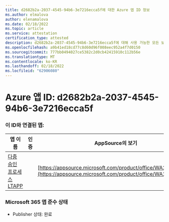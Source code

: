 ```yaml
---
title: d2682b2a-2037-4545-94b6-3e7216ecca5f에 대한 Azure 앱 ID 정보
ms.author: elmalova
author: elenamalova
ms.date: 02/18/2022
ms.topic: article
ms.service: attestation
certification_type: attested
description: d2682b2a-2037-4545-94b6-3e7216ecca5f에 대해 사용 가능한 모든 보안 및 규정 준수 정보입니다.
ms.openlocfilehash: a9b41ed18cd77c8d60d96f008eec952a4f7d0150
ms.sourcegitcommit: 777bb0494027ce5382c2d0cb42415910c112b56e
ms.translationtype: MT
ms.contentlocale: ko-KR
ms.lasthandoff: 02/18/2022
ms.locfileid: "62906080"
---
```

# <a name="azure-app-id-d2682b2a-2037-4545-94b6-3e7216ecca5f"></a>Azure 앱 ID: d2682b2a-2037-4545-94b6-3e7216ecca5f


### <a name="apps-associated-with-this-id"></a>이 ID와 연결된 앱:
| **앱 이름** | **인증** | **AppSource의 보기** |
|--------------|---------------|-----------------------|
| [다중 승인 프로세스 LTAPP](https://docs.microsoft.com/microsoft-365-app-certification/forward/WA200003188) |  | [https://appsource.microsoft.com/product/office/WA200003188](https://appsource.microsoft.com/product/office/WA200003188) |

### <a name="microsoft-365-app-compliance-status"></a>Microsoft 365 앱 준수 상태
- Publisher 상태: 완료
